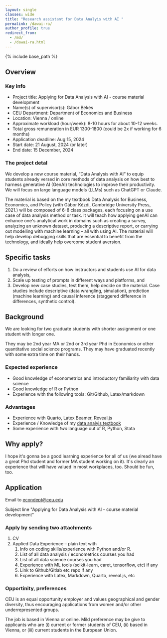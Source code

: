 ```yaml
---
layout: single
classes: wide
title: "Research assistant for Data Analyis with AI "
permalink: /dawai-ra/
author_profile: true
redirect_from:
  - /md/
  - /dawai-ra.html
---
```


{% include base_path %}


## Overview

### Key info

* Project title: Applying for Data Analysis with AI - course material development
* Name(s) of supervisor(s): Gábor Békés
* CEU Department: Department of Economics and Business
* Location: Vienna / online
* Approximate workload (hour/week): 8-10 hours for about 10-12 weeks.
* Total gross remuneration in EUR 1300-1800 (could be 2x if working for 6 months)
* Application deadline: Aug 15, 2024
* Start date: 21 August, 2024 (or later)
* End date: 15 December, 2024

### The project detal
We develop a new course material, “Data Analysis with AI“ to equip students already versed in core methods of data analysis on how best to harness generative AI (GenAI) technologies to improve their productivity. We will focus on large language models (LLMs) such as ChatGPT or Claude. 

The material is based on the my textbook Data Analysis for Business, Economics, and Policy (with Gábor Kézdi, Cambridge University Press, 2021.) will be composed of 6-8 class packages, each focusing on a use case of data analysis method or task. It will teach how applying genAI can enhance one's analytical work in domains such as creating a survey, analyzing an unknown dataset, producing a descriptive report, or carrying out modelling with machine learning – all with using AI. The material will help develop debugging skills that are essential to benefit from the technology, and ideally help overcome student aversion.

## Specific tasks
1. 	Do a review of efforts on how instructors and students use AI for data analysis, 
2. 	Scale up testing of prompts in different ways and platforms, and 
3.  Develop new case studies, test them, help decide on the material. Case studies include descriptive (data wrangling, simulation), prediction (machine learning) and causal inference (staggered difference in differences, synthetic control).

## Background
We are looking for two graduate students with shorter assignment or one student with longer one. 

They may be 2nd year MA or 2nd or 3rd year Phd in Economics or other quantitative social science programs. They may have graduated recently with some extra time on their hands. 

### Expected experience
* Good knowledge of econometrics and introductory familiarity with data science 
* Good knowledge of R or Python 
* Experience with the following tools: Git/Github, Latex/markdown

### Advantages
* Experience with Quarto, Latex Beamer, Reveal.js 
* Experience / Knowledge of my [data analyis textbook](https://gabors-data-analysis.com/getting-started) 
* Some experience with *two* language out of R, Python, Stata

## Why apply?

I hope it's gonna be a good learning experience for all of us (we alread have a great Phd student and former MA student working on it). It's clearly an experience that will have valued in most workplaces, too. Should be fun, too. 


## Application

Email to <econdept@ceu.edu>

Subject line "Applying for Data Analysis with AI - course material development"

###  Apply by sending two attachments
1.	CV 
2.	Applied Data Experience – plain text with
    1. Info on coding skills/experience with Python and/or R.
    2.	List of all data analysis / econometrics courses you had
    3.	List of all data science courses you had
    4.	Experience with ML tools (scikit-learn, caret, tensorflow, etc) if any
    5.	Link to Github/Gitlab etc repo if any
    6.	Experience with Latex, Markdown, Quarto, reveal.js, etc


### Opportinity, preferences
CEU is an equal opportunity employer and values geographical and gender diversity, thus encouraging applications from women and/or other underrepresented groups.

The job is based in Vienna or online. Mild preference may be give to applicants who are (i) current or former students of CEU, (ii) based in Vienna, or (iii) current students in the European Union. 